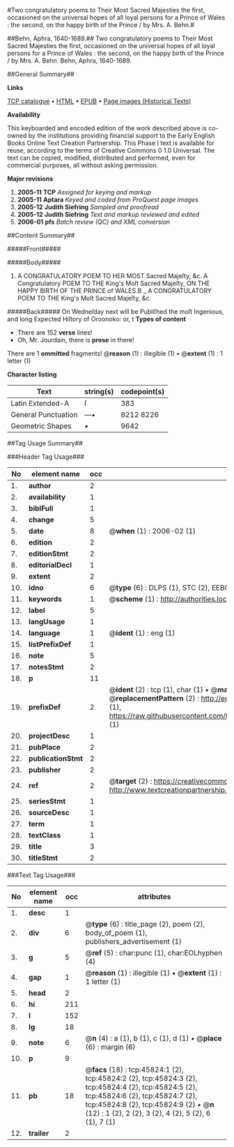 #Two congratulatory poems to Their Most Sacred Majesties the first, occasioned on the universal hopes of all loyal persons for a Prince of Wales : the second, on the happy birth of the Prince / by Mrs. A. Behn.#

##Behn, Aphra, 1640-1689.##
Two congratulatory poems to Their Most Sacred Majesties the first, occasioned on the universal hopes of all loyal persons for a Prince of Wales : the second, on the happy birth of the Prince / by Mrs. A. Behn.
Behn, Aphra, 1640-1689.

##General Summary##

**Links**

[TCP catalogue](http://www.ota.ox.ac.uk/tcp/)  • 
[HTML](http://tei.it.ox.ac.uk/tcp/Texts-HTML/free/A27/A27330.html)  • 
[EPUB](http://tei.it.ox.ac.uk/tcp/Texts-EPUB/free/A27/A27330.epub) • 
[Page images (Historical Texts)](https://data.historicaltexts.jisc.ac.uk/view?pubId=eebo-10776128e&pageId=eebo-10776128e-45824-1)

**Availability**

This keyboarded and encoded edition of the
	       work described above is co-owned by the institutions
	       providing financial support to the Early English Books
	       Online Text Creation Partnership. This Phase I text is
	       available for reuse, according to the terms of Creative
	       Commons 0 1.0 Universal. The text can be copied,
	       modified, distributed and performed, even for
	       commercial purposes, all without asking permission.

**Major revisions**

1. __2005-11__ __TCP__ *Assigned for keying and markup*
1. __2005-11__ __Aptara__ *Keyed and coded from ProQuest page images*
1. __2005-12__ __Judith Siefring__ *Sampled and proofread*
1. __2005-12__ __Judith Siefring__ *Text and markup reviewed and edited*
1. __2006-01__ __pfs__ *Batch review (QC) and XML conversion*

##Content Summary##

#####Front#####

#####Body#####

1. A
CONGRATULATORY
POEM
TO HER MOST
Sacred Majeſty,
&c.
A Congratulatory
POEM
TO THE
King's Moſt Sacred Majeſty,
ON THE
HAPPY BIRTH
OF THE
PRINCE of WALES.B
    _ A
CONGRATULATORY
POEM
TO THE
King's Moſt Sacred Majeſty, &c.

#####Back#####
On Wedneſday next will be Publiſhed the moſt Ingenious,
and long Expected Hiſtory of Oroonoko: or, t
**Types of content**

  * There are 152 **verse** lines!
  * Oh, Mr. Jourdain, there is **prose** in there!

There are 1 **ommitted** fragments! 
 @__reason__ (1) : illegible (1)  •  @__extent__ (1) : 1 letter (1)

**Character listing**


|Text|string(s)|codepoint(s)|
|---|---|---|
|Latin Extended-A|ſ|383|
|General Punctuation|—•|8212 8226|
|Geometric Shapes|▪|9642|

##Tag Usage Summary##

###Header Tag Usage###

|No|element name|occ|attributes|
|---|---|---|---|
|1.|__author__|2||
|2.|__availability__|1||
|3.|__biblFull__|1||
|4.|__change__|5||
|5.|__date__|8| @__when__ (1) : 2006-02 (1)|
|6.|__edition__|2||
|7.|__editionStmt__|2||
|8.|__editorialDecl__|1||
|9.|__extent__|2||
|10.|__idno__|6| @__type__ (6) : DLPS (1), STC (2), EEBO-CITATION (1), OCLC (1), VID (1)|
|11.|__keywords__|1| @__scheme__ (1) : http://authorities.loc.gov/ (1)|
|12.|__label__|5||
|13.|__langUsage__|1||
|14.|__language__|1| @__ident__ (1) : eng (1)|
|15.|__listPrefixDef__|1||
|16.|__note__|5||
|17.|__notesStmt__|2||
|18.|__p__|11||
|19.|__prefixDef__|2| @__ident__ (2) : tcp (1), char (1)  •  @__matchPattern__ (2) : ([0-9\-]+):([0-9IVX]+) (1), (.+) (1)  •  @__replacementPattern__ (2) : http://eebo.chadwyck.com/downloadtiff?vid=$1&page=$2 (1), https://raw.githubusercontent.com/textcreationpartnership/Texts/master/tcpchars.xml#$1 (1)|
|20.|__projectDesc__|1||
|21.|__pubPlace__|2||
|22.|__publicationStmt__|2||
|23.|__publisher__|2||
|24.|__ref__|2| @__target__ (2) : https://creativecommons.org/publicdomain/zero/1.0/ (1), http://www.textcreationpartnership.org/docs/. (1)|
|25.|__seriesStmt__|1||
|26.|__sourceDesc__|1||
|27.|__term__|1||
|28.|__textClass__|1||
|29.|__title__|3||
|30.|__titleStmt__|2||


###Text Tag Usage###

|No|element name|occ|attributes|
|---|---|---|---|
|1.|__desc__|1||
|2.|__div__|6| @__type__ (6) : title_page (2), poem (2), body_of_poem (1), publishers_advertisement (1)|
|3.|__g__|5| @__ref__ (5) : char:punc (1), char:EOLhyphen (4)|
|4.|__gap__|1| @__reason__ (1) : illegible (1)  •  @__extent__ (1) : 1 letter (1)|
|5.|__head__|2||
|6.|__hi__|211||
|7.|__l__|152||
|8.|__lg__|18||
|9.|__note__|6| @__n__ (4) : a (1), b (1), c (1), d (1)  •  @__place__ (6) : margin (6)|
|10.|__p__|9||
|11.|__pb__|18| @__facs__ (18) : tcp:45824:1 (2), tcp:45824:2 (2), tcp:45824:3 (2), tcp:45824:4 (2), tcp:45824:5 (2), tcp:45824:6 (2), tcp:45824:7 (2), tcp:45824:8 (2), tcp:45824:9 (2)  •  @__n__ (12) : 1 (2), 2 (2), 3 (2), 4 (2), 5 (2), 6 (1), 7 (1)|
|12.|__trailer__|2||
